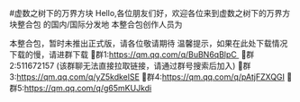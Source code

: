 #虚数之树下的万界方块 Hello,各位朋友们好，欢迎各位来到虚数之树下的万界方块整合包 的国内/国际分发地 
本整合包创作人员为

本整合包，暂时未推出正式版，请各位敬请期待 
温馨提示，如果在此处下载情况下载的慢，请进群下载 
🐧群1:https://qm.qq.com/q/BuBN6qBlpC 
🐧群2:511672157 (该群聊无法直接拉取链接，请通过群号搜索后加入)
🐧群3:https://qm.qq.com/q/yZ5kdkelSE
🐧群4:https://qm.qq.com/q/pAtjFZXQGI
🐧群5:https://qm.qq.com/q/g65mKUJkdi
